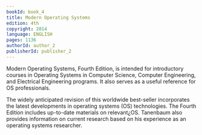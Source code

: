 ```yaml
---
bookId: book_4
title: Modern Operating Systems
edition: 4th
copyright: 2014
language: ENGLISH
pages: 1136
authorId: author_2
publisherId: publisher_2
---
```


Modern Operating Systems, Fourth Edition, is intended for introductory courses in Operating Systems in Computer Science, Computer Engineering, and Electrical Engineering programs. It also serves as a useful reference for OS professionals.

The widely anticipated revision of this worldwide best-seller incorporates the latest developments in operating systems (OS) technologies. The Fourth Edition includes up-to-date materials on relevant¿OS. Tanenbaum also provides information on current research based on his experience as an operating systems researcher.
